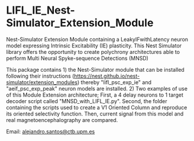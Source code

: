 # LIFL_IE_Nest-Simulator_Extension_Module

Nest-Simulator Extension Module containing a LeakyIFwithLatency neuron model expressing Intrinsic Excitability (IE) plasticity. This Nest Simulator library offers the opportunity to create polychrony architectures able to perform Multi Neural Spyke-sequence Detections (MNSD)

This package contains 1) the Nest-Simulator module that can be installed following their instructions (https://nest.github.io/nest-simulator/extension_modules) thereby "lifl_psc_exp_ie" and "aeif_psc_exp_peak" neuron models are installed. 2) Two examples of use of this Module Extension architecture; First, a 4 delay neurons to 1 target decoder script called "MNSD_with_LIFL_IE.py". Second, the folder containing the scripts used to create a V1 Oriented Column and reproduce its oriented selectivity function. Then, current signal from this model and real magnetoencephalography are compared.

Email: alejandro.santos@ctb.upm.es
